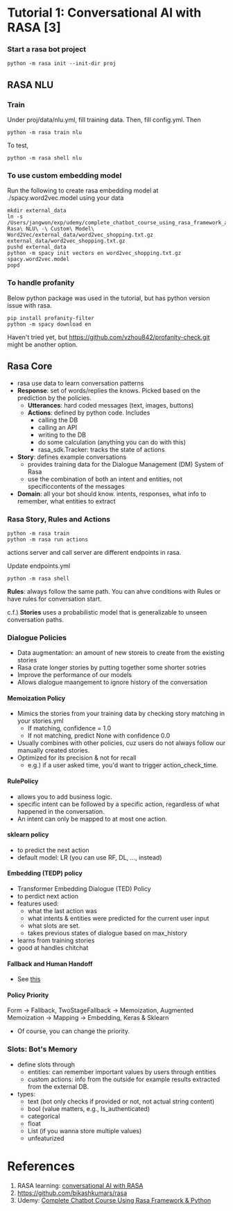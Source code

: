 # Tutorial 1: Conversational AI with RASA [3]

### Start a rasa bot project
```commandline
python -m rasa init --init-dir proj
```

## RASA NLU
### Train
Under proj/data/nlu.yml, fill training data. Then, fill config.yml. Then
```commandline
python -m rasa train nlu
```

To test,
```commandline
python -m rasa shell nlu
```

### To use custom embedding model
Run the following to create rasa embedding model at ./spacy.word2vec.model using your data
```commandline
mkdir external_data
ln -s /Users/jangwon/exp/udemy/complete_chatbot_course_using_rasa_framework_and_python/2.\ Rasa\ NLU\ -\ Custom\ Model\ Word2Vec/external_data/word2vec_shopping.txt.gz external_data/word2vec_shopping.txt.gz
pushd external_data
python -m spacy init vectors en word2vec_shopping.txt.gz spacy.word2vec.model
popd 
```

### To handle profanity
Below python package was used in the tutorial, but has python version issue with rasa.
```commandline
pip install profanity-filter
python -m spacy download en
```
Haven't tried yet, but https://github.com/vzhou842/profanity-check.git might be another option.

## Rasa Core
* rasa use data to learn conversation patterns
* <b>Response</b>: set of words/replies the knows. Picked based on the prediction by the policies.
  * <b>Utterances</b>: hard coded messages (text, images, buttons)
  * <b>Actions</b>: defined by python code. Includes
    * calling the DB
    * calling an API
    * writing to the DB
    * do some calculation (anything you can do with this)
    * rasa_sdk.Tracker: tracks the state of actions
* <b>Story</b>: defines example conversations
  * provides training data for the Dialogue Management (DM) System of Rasa
  * use the combination of both an intent and entities, not specificcontents of the messages
* <b>Domain</b>: all your bot should know. intents, responses, what info to remember, what entities to extract

### Rasa Story, Rules and Actions
```commandline
python -m rasa train
python -m rasa run actions
```
actions server and call server are different endpoints in rasa.

Update endpoints.yml
```commandline
python -m rasa shell
```
<b>Rules</b>: always follow the same path. You can ahve conditions with Rules or have rules for conversation start. 

c.f.) <b>Stories</b> uses a probabilistic model that is generalizable to unseen conversation paths.

### Dialogue Policies
* Data augmentation: an amount of new storeis to create from the existing stories
* Rasa crate longer stories by putting together some shorter sotries
* Improve the performance of our models
* Allows dialogue maangement to ignore history of the conversation

#### Memoization Policy
* Mimics the stories from your training data by checking story matching in your stories.yml
  * If matching, confidence = 1.0
  * If not matching, predict None with confidence 0.0
* Usually combines with other policies, cuz users do not always follow our manually created stories.
* Optimized for its precision  & not for recall
  * e.g.) if a user asked time, you'd want to trigger action_check_time.


#### RulePolicy
* allows you to add business logic.
* specific intent can be followed by a specific action, regardless of what happened in the conversation.
* An intent can only be mapped to at most one action.

#### sklearn policy
* to predict the next action
* default model: LR (you can use RF, DL, ..., instead)

#### Embedding (TEDP) policy
* Transformer Embedding Dialogue (TED) Policy
* to perdict next action
* features used:
  * what the last action was
  * what intents & entities were predicted for the current user input
  * what slots are set.
  * takes previous states of dialogue based on max_history
* learns from training stories
* good at handles chitchat

#### Fallback and Human Handoff
* See [this](https://rasa.com/docs/rasa/fallback-handoff/)

#### Policy Priority
Form -> Fallback, TwoStageFallback -> Memoization, Augmented Memoization -> Mapping -> Embedding, Keras & Sklearn
* Of course, you can change the priority.

### Slots: Bot's Memory
* define slots through
  * entities: can remember important values by users through entities
  * custom actions: info from the outside for example results extracted from the external DB.
* types:
  * text (bot only checks if provided or not, not actual string content)
  * bool (value matters, e.g., Is_authenticated)
  * categorical
  * float
  * List (if you wanna store multiple values)
  * unfeaturized

# References
1. RASA learning: [conversational AI with RASA](https://learning.rasa.com/conversational-ai-with-rasa)
2. https://github.com/bikashkumars/rasa
3. Udemy: [Complete Chatbot Course Using Rasa Framework & Python](https://www.udemy.com/course/the-complete-chatbot-course-using-rasa-python-nlp)
